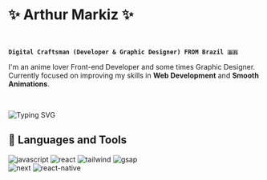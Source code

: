 # ✨ Arthur Markiz ✨
<br/>

**`Digital Craftsman (Developer & Graphic Designer) FROM Brazil 🇧🇷`**

I'm an anime lover Front-end Developer and some times Graphic Designer. <br/>
Currently focused on improving my skills in **Web Development** and **Smooth Animations**.

<br/>

<img href="https://git.io/typing-svg"><img src="https://readme-typing-svg.herokuapp.com?font=Fira+Code&weight=500&size=26&letterSpacing=1px&duration=4000&pause=1000&color=FFFFFF&background=16FFFC00&center=false&vCenter=false&width=435&lines=Welcome+to+my+World!+👋;Always+coding+👨‍💻;" alt="Typing SVG" /></img>

## 🧰 Languages and Tools
![javascript](https://img.shields.io/badge/JavaScript-323330?style=for-the-badge&logo=javascript&logoColor=F7DF1E)
![react](https://img.shields.io/badge/React-20232A?style=for-the-badge&logo=react&logoColor=61DAFB)
![tailwind](https://img.shields.io/badge/Tailwind_CSS-38B2AC?style=for-the-badge&logo=tailwind-css&logoColor=white)
![gsap](https://img.shields.io/badge/GSAP-93CF2B?style=for-the-badge&logo=greensock&logoColor=white) <br/>
![next](https://img.shields.io/badge/next%20js-000000?style=for-the-badge&logo=nextdotjs&logoColor=white)
![react-native](https://img.shields.io/badge/React_Native-20232A?style=for-the-badge&logo=react&logoColor=61DAFB)
